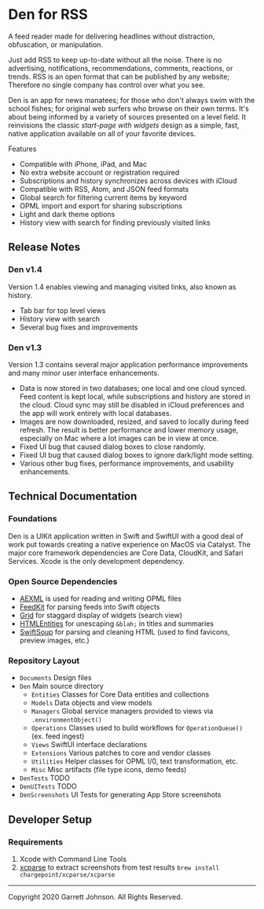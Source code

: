 # Den for RSS

A feed reader made for delivering headlines without distraction, obfuscation, or manipulation. 

Just add RSS to keep up-to-date without all the noise. There is no advertising, notifications, recommendations, comments, reactions, or trends. RSS is an open format that can be published by any website; Therefore no single company has control over what you see.

Den is an app for news manatees; for those who don't always swim with the school fishes; for original web surfers who browse on their own terms. It's about being informed by a variety of sources presented on a level field. It reinvisions the classic _start-page with widgets_ design as a simple, fast, native application available on all of your favorite devices.

Features

- Compatible with iPhone, iPad, and Mac
- No extra website account or registration required
- Subscriptions and history synchronizes across devices with iCloud
- Compatible with RSS, Atom, and JSON feed formats
- Global search for filtering current items by keyword
- OPML import and export for sharing subscriptions
- Light and dark theme options
- History view with search for finding previously visited links

## Release Notes

### Den v1.4

Version 1.4 enables viewing and managing visited links, also known as history.

- Tab bar for top level views
- History view with search
- Several bug fixes and improvements

### Den v1.3

Version 1.3 contains several major application performance improvements and many minor user interface enhancements.

- Data is now stored in two databases; one local and one cloud synced. Feed content is kept local, while subscriptions and history are stored in the cloud. Cloud sync may still be disabled in iCloud preferences and the app will work entirely with local databases.
- Images are now downloaded, resized, and saved to locally during feed refresh. The result is better performance and lower memory usage, especially on Mac where a lot images can be in view at once.
- Fixed UI bug that caused dialog boxes to close randomly.
- Fixed UI bug that caused dialog boxes to ignore dark/light mode setting.
- Various other bug fixes, performance improvements, and usability enhancements.

## Technical Documentation

### Foundations

Den is a UIKit application written in Swift and SwiftUI with a good deal of work put towards creating a native experience on MacOS via Catalyst. The major core framework dependencies are Core Data, CloudKit, and Safari Services. Xcode is the only development dependency.

### Open Source Dependencies

- [AEXML](https://github.com/tadija/AEXML) is used for reading and writing OPML files
- [FeedKit](https://github.com/nmdias/FeedKit) for parsing feeds into Swift objects
- [Grid](https://github.com/spacenation/swiftui-grid) for staggard display of widgets (search view)
- [HTMLEntities](https://github.com/Kitura/swift-html-entities) for unescaping `&blah;` in titles and summaries
- [SwiftSoup](https://github.com/scinfu/SwiftSoup) for parsing and cleaning HTML (used to find favicons, preview images, etc.)

### Repository Layout

* `Documents` Design files
* `Den` Main source directory
  * `Entities` Classes for Core Data entities and collections
  * `Models` Data objects and view models
  * `Managers` Global service managers provided to views via `.environmentObject()`
  * `Operations` Classes used to build workflows for `OperationQueue()` (ex. feed ingest)
  * `Views` SwiftUI interface declarations
  * `Extensions` Various patches to core and vendor classes
  * `Utilities` Helper classes for OPML I/0, text transformation, etc.
  * `Misc` Misc artifacts (file type icons, demo feeds)
* `DenTests` TODO
* `DenUITests` TODO
* `DenScreenshots` UI Tests for generating App Store screenshots


## Developer Setup

### Requirements

1. Xcode with Command Line Tools
2. [xcparse](https://github.com/ChargePoint/xcparse) to extract screenshots from test results `brew install chargepoint/xcparse/xcparse`

---

Copyright 2020 Garrett Johnson. All Rights Reserved.
